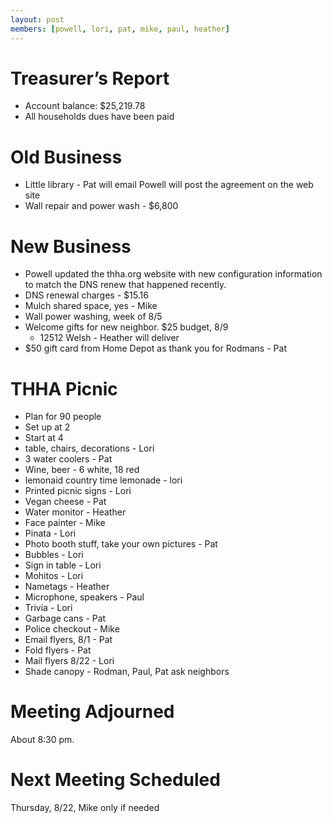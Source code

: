 ```yaml
---
layout: post
members: [powell, lori, pat, mike, paul, heather]
---
```

# Treasurer’s Report
- Account balance: $25,219.78
- All households dues have been paid

# Old Business
- Little library - Pat will email Powell will post the agreement on the web site
- Wall repair and power wash - $6,800

# New Business
* Powell updated the thha.org website with new configuration information to match the DNS renew that happened recently.
* DNS renewal charges - $15.16
* Mulch shared space, yes - Mike
* Wall power washing, week of 8/5
* Welcome gifts for new neighbor.  $25 budget, 8/9
  - 12512 Welsh - Heather will deliver
* $50 gift card from Home Depot as thank you for Rodmans - Pat

# THHA Picnic
- Plan for 90 people
- Set up at 2
- Start at 4
- table, chairs, decorations - Lori
- 3 water coolers - Pat
- Wine, beer - 6 white, 18 red
- lemonaid country time lemonade - lori
- Printed picnic signs - Lori
- Vegan cheese - Pat
- Water monitor - Heather
- Face painter - Mike
- Pinata - Lori
- Photo booth stuff, take your own pictures - Pat
- Bubbles - Lori
- Sign in table - Lori
- Mohitos - Lori
- Nametags - Heather
- Microphone, speakers - Paul
- Trivia - Lori
- Garbage cans - Pat
- Police checkout - Mike
- Email flyers, 8/1 - Pat
- Fold flyers - Pat
- Mail flyers 8/22 - Lori
- Shade canopy - Rodman, Paul, Pat ask neighbors

# Meeting Adjourned
About 8:30 pm.

# Next Meeting Scheduled
Thursday, 8/22, Mike only if needed
